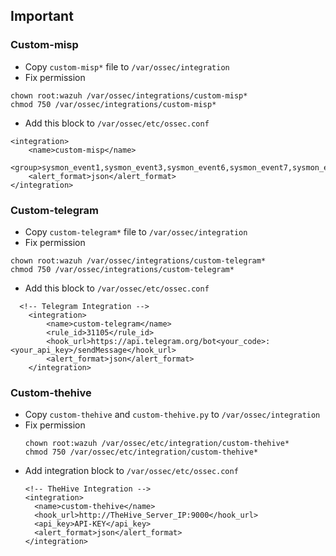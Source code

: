 ## Important
### Custom-misp
* Copy `custom-misp*` file to `/var/ossec/integration`
* Fix permission
```
chown root:wazuh /var/ossec/integrations/custom-misp*
chmod 750 /var/ossec/integrations/custom-misp*
```
* Add this block to `/var/ossec/etc/ossec.conf`
```
<integration>
	<name>custom-misp</name>
	<group>sysmon_event1,sysmon_event3,sysmon_event6,sysmon_event7,sysmon_event_15,sysmon_event_22,syscheck,recon,attack,web_scan</group>
	<alert_format>json</alert_format>
</integration>
```
### Custom-telegram
* Copy `custom-telegram*` file to `/var/ossec/integration`
* Fix permission
```
chown root:wazuh /var/ossec/integrations/custom-telegram*
chmod 750 /var/ossec/integrations/custom-telegram*
```
* Add this block to `/var/ossec/etc/ossec.conf`
```
  <!-- Telegram Integration -->
    <integration>
        <name>custom-telegram</name>
        <rule_id>31105</rule_id>
        <hook_url>https://api.telegram.org/bot<your_code>:<your_api_key>/sendMessage</hook_url>
        <alert_format>json</alert_format>
    </integration>
```
### Custom-thehive
* Copy `custom-thehive` and `custom-thehive.py` to `/var/ossec/integration`
* Fix permission
  ```
  chown root:wazuh /var/ossec/etc/integration/custom-thehive*
  chmod 750 /var/ossec/etc/integration/custom-thehive*
  ```
* Add integration block to `/var/ossec/etc/ossec.conf`
  ```
  <!-- TheHive Integration -->
  <integration>
    <name>custom-thehive</name>
    <hook_url>http://TheHive_Server_IP:9000</hook_url>
    <api_key>API-KEY</api_key>
    <alert_format>json</alert_format>
  </integration>
  ```
